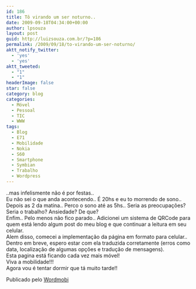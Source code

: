 ```yaml
---
id: 186
title: Tô virando um ser noturno..
date: 2009-09-18T04:34:00+00:00
author: lpsouza
layout: post
guid: http://luizsouza.com.br/?p=186
permalink: /2009/09/18/to-virando-um-ser-noturno/
aktt_notify_twitter:
  - 'yes'
  - 'yes'
aktt_tweeted:
  - "1"
  - "1"
headerImage: false
star: false
category: blog
categories:
  - Móvel
  - Pessoal
  - TIC
  - WWW
tags:
  - Blog
  - E71
  - Mobilidade
  - Nokia
  - S60
  - Smartphone
  - Symbian
  - Trabalho
  - Wordpress
---
```

..mas infelismente não é por festas..    
Eu não sei o que anda acontecendo.. É 20hs e eu to morrendo de sono.. Depois as 2 da matina.. Perco o sono até as 5hs.. Seria as preocupações? Seria o trabalho? Ansiedade? De que?    
Enfim.. Pelo menos não fico parado.. Adicionei um sistema de QRCode para quem está lendo algum post do meu blog e que continuar a leitura em seu celular.    
Alem disso, comecei a implementação da página em formato para celular.. Dentro em breve, espero estar com ela traduzida corretamente (erros como data, localização de algumas opções e tradução de mensagens).    
Esta pagina está ficando cada vez mais móvel!    
Viva a mobilidade!!!    
Agora vou é tentar dormir que tá muito tarde!! 

Publicado pelo [Wordmobi](http://wordmobi.googlecode.com)